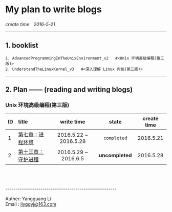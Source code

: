 # My plan to write blogs
*create time　2016-5-21*

-------------------------------------------
## 1. booklist
    1. AdvancedProgrammingInTheUnixEnvironment_v2   #<Unix 环境高级编程(第三版)>  
    2. UnderstandTheLinuxKernel_v3   #<深入理解 Linux 内核(第三版)>

----------------------------------------
## 2. Plan —— (reading and writing blogs)
### Unix 环境高级编程(第三版)  
| ID   | title | write time | state | create time|
| :--- | :---  | :-------: | :---: | :--------: |
| 1 | [第七章：进程环境](https://github.com/JMWY/MyBlog/blob/master/AdvancedProgrammingInTheUnixEnvironment_v2/chapter7_process_environment.md) | 2016.5.22 ~ 2016.5.28 | `completed` | 2016.5.21
| 2 | [第十三章：守护进程](https://github.com/JMWY/MyBlog/blob/master/AdvancedProgrammingInTheUnixEnvironment_v2/chapter13_daemon_processes.md) | 2016.5.29 ~ 2016.6.5 | **uncompleted** | 2016.5.28
        
        
<br />
<br />
<br />
------------------------------------------------------

Auther: Yangguang Li  
Email : liyggyj@163.com 













